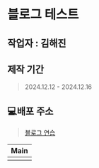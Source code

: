 # 블로그 테스트 

## 작업자 : 김해진

## 제작 기간
> 2024.12.12 - 2024.12.16

## 💻배포 주소
>[블로그 연습](https://myjin0806-blog-test.netlify.app/)

| Main                                                                                                      |
| :---------------------------------------------------------------------------------------------------------------------- |
|  |
